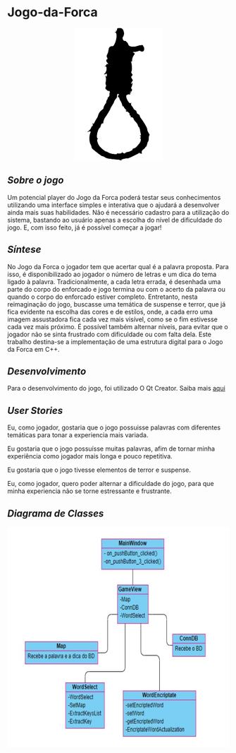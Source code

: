 ﻿# **Jogo-da-Forca**

<p align="center">
  <img width="200" height="300" src="https://github.com/SilvioFJr/Jogo-da-Forca/blob/master/img/noose-312261_960_720.png">
</p>

## *Sobre o jogo*

Um potencial player do Jogo da Forca poderá testar seus conhecimentos utilizando uma interface simples e interativa que o ajudará a desenvolver ainda mais suas habilidades. Não é necessário cadastro para a utilização do sistema, bastando ao usuário apenas a escolha do nível de dificuldade do jogo. E, com isso feito, já é possível começar a jogar!


## *Síntese*

No Jogo da Forca o jogador tem que acertar qual é a palavra proposta. Para isso, é disponibilizado ao jogador o número de letras e um dica do tema ligado à palavra. Tradicionalmente, a cada letra errada, é desenhada uma parte do corpo do enforcado e jogo termina ou com o acerto da palavra ou quando o corpo do enforcado estiver completo. Entretanto, nesta reimaginação do jogo, buscasse uma temática de suspense e terror, que já fica evidente na escolha das cores e de estilos, onde, a cada erro uma imagem assustadora fica cada vez mais visível, como se o fim estivesse cada vez mais próximo. É possível também alternar níveis, para evitar que o jogador não se sinta frustrado com dificuldade ou com falta dela. Este trabalho destina-se a implementação de uma estrutura digital para o Jogo da Forca em C++.

## *Desenvolvimento*

Para o desenvolvimento do jogo, foi utilizado O Qt Creator. Saiba mais [aqui](https://www.qt.io/)

## *User Stories*

Eu, como jogador, gostaria que o jogo possuisse palavras com diferentes temáticas para tonar a experiencia mais variada.

Eu gostaria que o jogo possuísse muitas palavras, afim de tornar minha experiência como jogador mais longa e pouco repetitiva. 

Eu gostaria que o jogo tivesse elementos de terror e suspense.

Eu, como jogador, quero poder alternar a dificuldade do jogo, para que minha experiencia não se torne estressante e frustrante.

## *Diagrama de Classes*

<p align="center">
  <img width="600" height="500" src="https://github.com/SilvioFJr/Jogo-da-Forca/blob/master/Classes.jpg">
</p>

